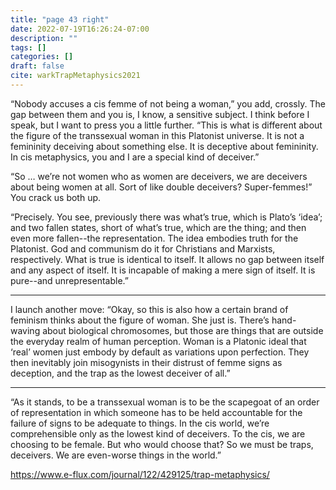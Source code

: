```yaml
---
title: "page 43 right"
date: 2022-07-19T16:26:24-07:00
description: ""
tags: []
categories: []
draft: false
cite: warkTrapMetaphysics2021
---
```


“Nobody accuses a cis femme of not being a woman,” you add, crossly. 
The gap between them and you is, I know, a sensitive subject. 
I think before I speak, but I want to press you a little further. 
“This is what is different about the figure of the transsexual woman in this Platonist universe. 
It is not a femininity deceiving about something else. It is deceptive about femininity. 
In cis metaphysics, you and I are a special kind of deceiver.”

“So … we’re not women who as women are deceivers, 
we are deceivers about being women at all. Sort of like double deceivers? Super-femmes!” You crack us both up.

“Precisely. You see, previously there was what’s true, 
which is Plato’s ‘idea’; and two fallen states, 
short of what’s true, which are the thing; and then 
even more fallen--the representation. The idea embodies 
truth for the Platonist. God and communism do it for 
Christians and Marxists, respectively. What is true is 
identical to itself. It allows no gap between itself 
and any aspect of itself. It is incapable of making a mere 
sign of itself. It is pure--and unrepresentable.”

---

I launch another move: “Okay, so this is also how a certain brand of feminism 
thinks about the figure of woman. She just is. There’s hand-waving about 
biological chromosomes, but those are things that are outside the everyday 
realm of human perception. Woman is a Platonic ideal that ‘real’ women 
just embody by default as variations upon perfection. They then inevitably 
join misogynists in their distrust of femme signs as deception, 
and the trap as the lowest deceiver of all.”

---

“As it stands, to be a transsexual woman is to be the 
scapegoat of an order of representation in which someone 
has to be held accountable for the failure of signs to be adequate to things. 
In the cis world, we’re comprehensible only as the lowest kind of deceivers. 
To the cis, we are choosing to be female. But who would choose that? 
So we must be traps, deceivers. We are even-worse things in the world.”

https://www.e-flux.com/journal/122/429125/trap-metaphysics/